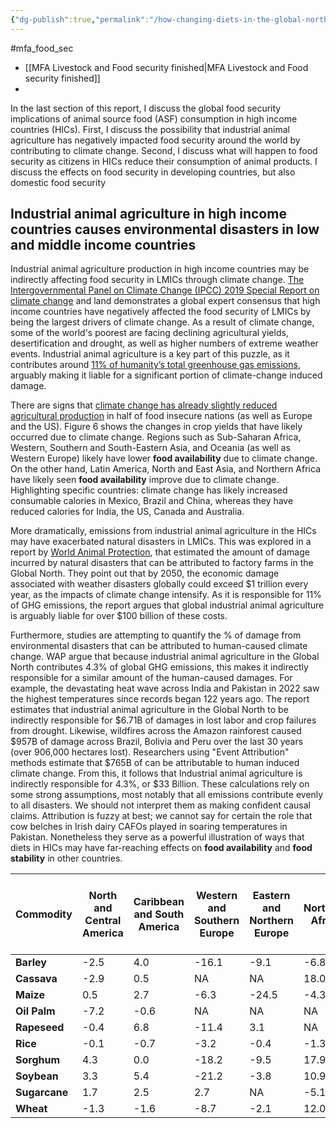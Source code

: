 ```yaml
---
{"dg-publish":true,"permalink":"/how-changing-diets-in-the-global-north-impact-food-security-across-the-world/","created":"2024-09-05T16:26:18.558+01:00","updated":"2025-09-29T00:15:29.244+01:00"}
---
```


#mfa_food_sec 
- [[MFA Livestock and Food security finished\|MFA Livestock and Food security finished]]
- 
In the last section of this report, I discuss the global food security implications of animal source food (ASF) consumption in high income countries (HICs). First, I discuss the possibility that industrial animal agriculture has negatively impacted food security around the world by contributing to climate change. Second, I discuss what will happen to food security as citizens in HICs reduce their consumption of animal products. I discuss the effects on food security in developing countries, but also domestic food security

## Industrial animal agriculture in high income countries causes environmental disasters in low and middle income countries

Industrial animal agriculture production in high income countries may be indirectly affecting food security in LMICs through climate change. [The Intergovernmental Panel on Climate Change (IPCC) 2019 Special Report on climate change](https://www.ipcc.ch/srccl/) and land demonstrates a global expert consensus that high income countries have negatively affected the food security of LMICs by being the largest drivers of climate change. As a result of climate change, some of the world's poorest are facing declining agricultural yields, desertification and drought, as well as higher numbers of extreme weather events. Industrial animal agriculture is a key part of this puzzle, as it contributes around [11% of humanity’s total greenhouse gas emissions](https://www.worldanimalprotection.org/globalassets/pdfs/reports/english/world-animal-protection-cop28-report.pdf), arguably making it liable for a significant portion of climate-change induced damage.

There are signs that [climate change has already slightly reduced agricultural production](https://journals.plos.org/plosone/article?id=10.1371/journal.pone.0217148) in half of food insecure nations (as well as Europe and the US). Figure 6 shows the changes in crop yields that have likely occurred due to climate change. Regions such as Sub-Saharan Africa, Western, Southern and South-Eastern Asia, and Oceania (as well as Western Europe) likely have lower **food availability** due to climate change. On the other hand, Latin America, North and East Asia, and Northern Africa have likely seen **food availability** improve due to climate change. Highlighting specific countries: climate change has likely increased consumable calories in Mexico, Brazil and China, whereas they have reduced calories for India, the US, Canada and Australia.

More dramatically, emissions from industrial animal agriculture in the HICs may have exacerbated natural disasters in LMICs. This was explored in a report by [World Animal Protection](https://www.worldanimalprotection.org/globalassets/pdfs/reports/english/world-animal-protection-cop28-report.pdf), that estimated the amount of damage incurred by natural disasters that can be attributed to factory farms in the Global North. They point out that by 2050, the economic damage associated with weather disasters globally could exceed $1 trillion every year, as the impacts of climate change intensify. As it is responsible for 11% of GHG emissions, the report argues that global industrial animal agriculture is arguably liable for over $100 billion of these costs.

Furthermore, studies are attempting to quantify the % of damage from environmental disasters that can be attributed to human-caused climate change. WAP argue that because industrial animal agriculture in the Global North contributes 4.3% of global GHG emissions, this makes it indirectly responsible for a similar amount of the human-caused damages. For example, the devastating heat wave across India and Pakistan in 2022 saw the highest temperatures since records began 122 years ago. The report estimates that industrial animal agriculture in the Global North to be indirectly responsible for $6.71B of damages in lost labor and crop failures from drought. Likewise, wildfires across the Amazon rainforest caused $957B of damage across Brazil, Bolivia and Peru over the last 30 years (over 906,000 hectares lost). Researchers using "Event Attribution" methods estimate that $765B of can be attributable to human induced climate change. From this, it follows that Industrial animal agriculture is indirectly responsible for 4.3%, or $33 Billion. These calculations rely on some strong assumptions, most notably that all emissions contribute evenly to all disasters. We should not interpret them as making confident causal claims. Attribution is fuzzy at best; we cannot say for certain the role that cow belches in Irish dairy CAFOs played in soaring temperatures in Pakistan.  Nonetheless they serve as a powerful illustration of ways that diets in HICs may have far-reaching effects on **food availability** and **food stability** in other countries.

| Commodity | North and Central America | Caribbean and South America | Western and Southern Europe | Eastern and Northern Europe | Northern Africa | Sub- Saharan Africa | Central and Eastern Asia | Western, Southern and South-eastern Asia | Oceania | Global |
| ----- | ----- | ----- | ----- | ----- | ----- | ----- | ----- | ----- | ----- | ----- |
| **Barley** | \-2.5 | 4.0 | \-16.1 | \-9.1 | \-6.8 | \-0.6 | 1.6 | \-0.9 | \-2.3 | **\-7.9** |
| **Cassava** | \-2.9 | 0.5 | NA | NA | 18.0 | 1.7 | 1.2 | \-5.6 | NA | **\-0.5** |
| **Maize** | 0.5 | 2.7 | \-6.3 | \-24.5 | \-4.3 | \-5.8 | 5.1 | 1.0 | \-1.2 | **0.0** |
| **Oil Palm** | \-7.2 | \-0.6 | NA | NA | NA | 0.0 | \-0.4 | \-15.9 | NA | **\-13.4** |
| **Rapeseed** | \-0.4 | 6.8 | \-11.4 | 3.1 | NA | 24.9 | 5.9 | 1.9 | 0.6 | **0.5** |
| **Rice** | \-0.1 | \-0.7 | \-3.2 | \-0.4 | \-1.3 | \-3.1 | 0.9 | \-0.8 | 4.1 | **\-0.3** |
| **Sorghum** | 4.3 | 0.0 | \-18.2 | \-9.5 | 17.9 | 0.7 | 4.9 | 0.9 | \-30.5 | **2.1** |
| **Soybean** | 3.3 | 5.4 | \-21.2 | \-3.8 | 10.9 | \-1.6 | 0.2 | \-3.2 | \-6.3 | **3.5** |
| **Sugarcane** | 1.7 | 2.5 | 2.7 | NA | \-5.1 | \-3.9 | 5.3 | \-0.6 | 0.4 | **1.0** |
| **Wheat** | \-1.3 | \-1.6 | \-8.7 | \-2.1 | 12.0 | \-2.3 | 4.5 | \-0.9 | \-5.8 | **\-0.9** |